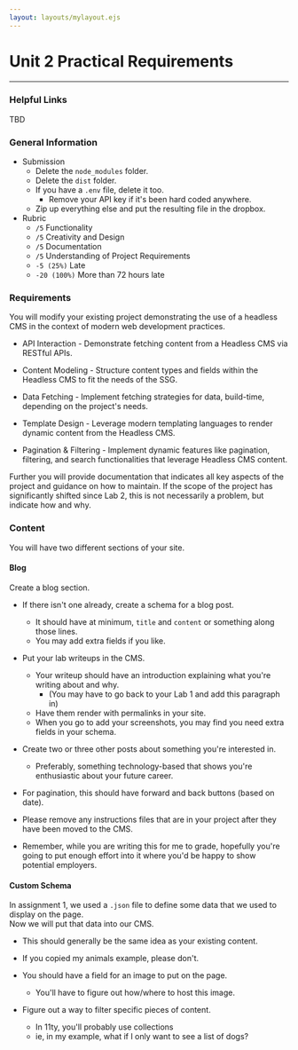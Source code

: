 ```yaml
---
layout: layouts/mylayout.ejs
---
```

<div class="container mt-2">

# Unit 2 Practical Requirements
---

### Helpful Links

TBD

### General Information

-   Submission
    -   Delete the `node_modules` folder.
    -   Delete the `dist` folder.
    -   If you have a `.env` file, delete it too.
        -   Remove your API key if it's been hard coded anywhere.
    -   Zip up everything else and put the resulting file in the dropbox.
-   Rubric
    -   `/5` Functionality
    -   `/5` Creativity and Design
    -   `/5` Documentation
    -   `/5` Understanding of Project Requirements
    -   `-5 (25%)` Late
    -   `-20 (100%)` More than 72 hours late


### Requirements

You will modify your existing project demonstrating the use of a headless CMS in the context of modern web development practices.

-   API Interaction - Demonstrate fetching content from a Headless CMS via RESTful APIs.

-   Content Modeling - Structure content types and fields within the Headless CMS to fit the needs of the SSG.

-   Data Fetching - Implement fetching strategies for data, build-time, depending on the project's needs.

-   Template Design - Leverage modern templating languages to render dynamic content from the Headless CMS.

-   Pagination & Filtering - Implement dynamic features like pagination, filtering, and search functionalities that leverage Headless CMS content.

Further you will provide documentation that indicates all key aspects of the project and guidance on how to maintain. If the scope of the project has significantly shifted since Lab 2, this is not necessarily a problem, but indicate how and why.

### Content

You will have two different sections of your site.

#### Blog

Create a blog section. 

-   If there isn't one already, create a schema for a blog post.
    -   It should have at minimum, `title` and `content` or something along those lines.
    -   You may add extra fields if you like.

-   Put your lab writeups in the CMS.
    -   Your writeup should have an introduction explaining what you're writing about and why.
        -   (You may have to go back to your Lab 1 and add this paragraph in)
    -   Have them render with permalinks in your site.
    -   When you go to add your screenshots, you may find you need extra fields in your schema.

-   Create two or three other posts about something you're interested in.
    -   Preferably, something technology-based that shows you're enthusiastic about your future career.

-   For pagination, this should have forward and back buttons (based on date).

-   Please remove any instructions files that are in your project after they have been moved to the CMS.

-   Remember, while you are writing this for me to grade, hopefully you're going to put enough effort into it where you'd be happy to show potential employers.

#### Custom Schema

In assignment 1, we used a `.json` file to define some data that we used to display on the page.  
Now we will put that data into our CMS.

-   This should generally be the same idea as your existing content.

-   If you copied my animals example, please don't.

-   You should have a field for an image to put on the page.
    -   You'll have to figure out how/where to host this image.

-   Figure out a way to filter specific pieces of content.
    -   In 11ty, you'll probably use collections
    -   ie, in my example, what if I only want to see a list of dogs?

</div>
